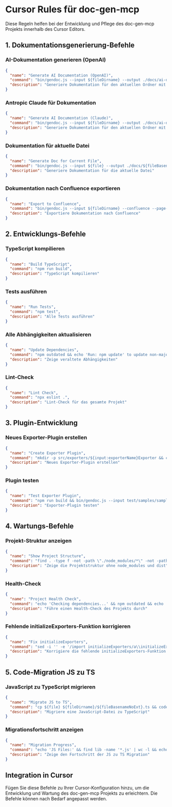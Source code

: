 # Cursor Rules für doc-gen-mcp

Diese Regeln helfen bei der Entwicklung und Pflege des doc-gen-mcp Projekts innerhalb des Cursor Editors.

## 1. Dokumentationsgenerierung-Befehle

### AI-Dokumentation generieren (OpenAI)
```json
{
  "name": "Generate AI Documentation (OpenAI)",
  "command": "bin/gendoc.js --input ${fileDirname} --output ./docs/ai-doc-${fileBasenameNoExt}.md --ai --ai-provider openai --openai-key $OPENAI_API_KEY",
  "description": "Generiere Dokumentation für den aktuellen Ordner mit OpenAI"
}
```

### Antropic Claude für Dokumentation
```json
{
  "name": "Generate AI Documentation (Claude)",
  "command": "bin/gendoc.js --input ${fileDirname} --output ./docs/ai-doc-${fileBasenameNoExt}.md --ai --ai-provider anthropic --anthropic-key $ANTHROPIC_API_KEY",
  "description": "Generiere Dokumentation für den aktuellen Ordner mit Anthropic Claude"
}
```

### Dokumentation für aktuelle Datei
```json
{
  "name": "Generate Doc for Current File",
  "command": "bin/gendoc.js --input ${file} --output ./docs/${fileBasenameNoExt}.md",
  "description": "Generiere Dokumentation für die aktuelle Datei"
}
```

### Dokumentation nach Confluence exportieren
```json
{
  "name": "Export to Confluence",
  "command": "bin/gendoc.js --input ${fileDirname} --confluence --page-title \"${fileBasenameNoExt} Dokumentation\"",
  "description": "Exportiere Dokumentation nach Confluence"
}
```

## 2. Entwicklungs-Befehle

### TypeScript kompilieren
```json
{
  "name": "Build TypeScript",
  "command": "npm run build",
  "description": "TypeScript kompilieren"
}
```

### Tests ausführen
```json
{
  "name": "Run Tests",
  "command": "npm test",
  "description": "Alle Tests ausführen"
}
```

### Alle Abhängigkeiten aktualisieren
```json
{
  "name": "Update Dependencies",
  "command": "npm outdated && echo 'Run: npm update' to update non-major versions",
  "description": "Zeige veraltete Abhängigkeiten"
}
```

### Lint-Check
```json
{
  "name": "Lint Check",
  "command": "npx eslint .",
  "description": "Lint-Check für das gesamte Projekt"
}
```

## 3. Plugin-Entwicklung

### Neues Exporter-Plugin erstellen
```json
{
  "name": "Create Exporter Plugin",
  "command": "mkdir -p src/exporters/${input:exporterName}Exporter && cp src/templates/exporter-template.ts src/exporters/${input:exporterName}Exporter.ts && code src/exporters/${input:exporterName}Exporter.ts",
  "description": "Neues Exporter-Plugin erstellen"
}
```

### Plugin testen
```json
{
  "name": "Test Exporter Plugin",
  "command": "npm run build && bin/gendoc.js --input test/samples/sample-entries.json --export-format ${input:exporterName}",
  "description": "Exporter-Plugin testen"
}
```

## 4. Wartungs-Befehle

### Projekt-Struktur anzeigen
```json
{
  "name": "Show Project Structure",
  "command": "find . -type f -not -path \"./node_modules/*\" -not -path \"./dist/*\" | sort",
  "description": "Zeige die Projektstruktur ohne node_modules und dist"
}
```

### Health-Check
```json
{
  "name": "Project Health Check",
  "command": "echo 'Checking dependencies...' && npm outdated && echo 'Running tests...' && npm test",
  "description": "Führe einen Health-Check des Projekts durch"
}
```

### Fehlende initializeExporters-Funktion korrigieren
```json
{
  "name": "Fix initializeExporters",
  "command": "sed -i '' -e '/import initializeExporters/a\\initializeExporters();' bin/gendoc.js || echo 'Funktion bereits hinzugefügt oder nicht gefunden'",
  "description": "Korrigiere die fehlende initializeExporters-Funktion in bin/gendoc.js"
}
```

## 5. Code-Migration JS zu TS

### JavaScript zu TypeScript migrieren
```json
{
  "name": "Migrate JS to TS",
  "command": "cp ${file} ${fileDirname}/${fileBasenameNoExt}.ts && code ${fileDirname}/${fileBasenameNoExt}.ts",
  "description": "Migriere eine JavaScript-Datei zu TypeScript"
}
```

### Migrationsfortschritt anzeigen
```json
{
  "name": "Migration Progress",
  "command": "echo 'JS Files:' && find lib -name '*.js' | wc -l && echo 'TS Files:' && find src -name '*.ts' | wc -l",
  "description": "Zeige den Fortschritt der JS zu TS Migration"
}
```

## Integration in Cursor

Fügen Sie diese Befehle zu Ihrer Cursor-Konfiguration hinzu, um die Entwicklung und Wartung des doc-gen-mcp Projekts zu erleichtern. Die Befehle können nach Bedarf angepasst werden. 